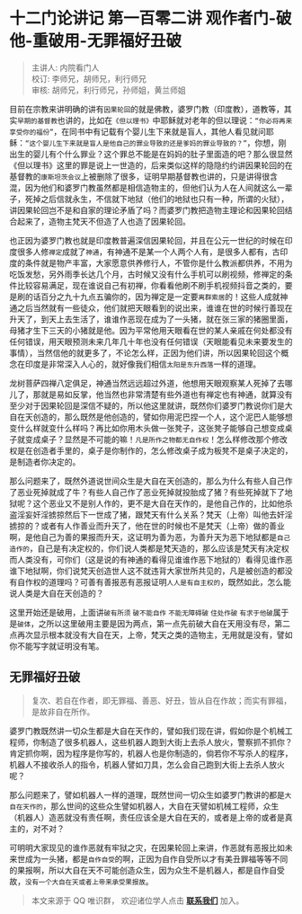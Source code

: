 # 十二门论讲记 第一百零二讲 观作者门-破他-重破用-无罪福好丑破

> 主讲人: 内院看门人 <br />
> 校订: 李师兄，胡师兄，利行师兄 <br />
> 审核: 胡师兄，利行师兄，孙师姐，黄兰师姐 <br />

目前在宗教来讲明确的讲有`因果轮回`的就是佛教，婆罗门教（印度教），道教等，其实`早期的基督教`也讲的，比如在`《但以理书》`中耶稣就对老年的但以理说：`“你必将再来享受你的福份”`，在同书中有记载有个婴儿生下来就是盲人，其他人看见就问耶稣：`“这个婴儿生下来就是盲人是他自己的罪业导致的还是爹妈的罪业导致的？”`，你想，刚出生的婴儿有个什么罪业？这个罪总不能是在妈妈的肚子里面造的吧？那么很显然《但以理书》这里的罪是说上一世造的，后来类似这样的隐隐约约讲因果轮回的在基督教的`康斯坦茨会议`上被删除了很多，证明早期基督教也讲的，只是讲得很含混，因为他们和婆罗门教虽然都是相信造物主的，但他们认为人在人间就这么一辈子，死掉之后信就永生，不信就下地狱（他们的地狱也只有一种，所谓的火狱），讲因果轮回岂不是和自家的理论矛盾了吗？而婆罗门教把造物主理论和因果轮回结合起来了，造物主梵天不但造了人也造了因果轮回。

也正因为婆罗门教也就是印度教普遍深信因果轮回，并且在公元一世纪的时候在印度很多人修`禅定`成就了`神通`，有神通不是某一个人两个人有，是很多人都有，古印度的条件就是物产丰富，大家愿意供养修行人，不管你是什么教派都供养，不用为吃饭发愁，另外雨季长达几个月，古时候又没有什么手机可以刷视频，修禅定的条件比较容易满足，现在谁说自己有初禅，你看看他刷不刷手机视频抖音之类的，要是刷的话百分之九十九点五骗你的，因为禅定是一定要`离群索居`的！这些人成就神通之后当然就有一些徒众，他们就把天眼看到的说出来，谁谁在世的时候行善现在升天了，到天上去生活了，谁谁作恶现在成为了一头猪，就在张三家的猪圈里面，母猪才生下三天的小猪就是他。因为平常他用天眼看在世的某人亲戚在何处都没有任何错误，用天眼预测未来几年几十年也没有任何错误（天眼能看见未来要发生的事情），当然信他的就更多了，不论怎么样，正因为他们讲，所以因果轮回这个概念在印度是非常深入人心的，就好像我们相信`太阳是东升西落`一样的道理。

龙树菩萨四禅八定俱足，神通当然远远超过外道，他想用天眼观察某人死掉了去哪儿了，那就是易如反掌，他当然也非常清楚有些外道也有禅定也有神通，就算没有至少对于因果轮回是深信不疑的，所以他这里就讲，既然你们婆罗门教说你们是大自在天创造的，那么既然是他创造的，譬如你用泥巴捏一个人，这个泥巴人能够想变什么样就变什么样吗？再比如你用木头做一张凳子，这张凳子能够自己想变成桌子就变成桌子？显然是不可能的嘛！`凡是所作之物都无自作权`！怎么样修改那个修改权是在创造者手里的，桌子是你制作的，怎么修改桌子成为板凳不是桌子决定的，是制造者你决定的。

那么问题来了，既然外道说世间众生是大自在天创造的，那么为什么有些人自己作了恶业死掉就成了牛？有些人自己作了恶业死掉就投胎成了猪？有些死掉就下了地狱呢？这个恶业又不是别人作的，更不是大自在天作的，是他自己作的，比如他杀盗淫妄奸淫掳掠然后下一世成了猪，跟梵天有什么关系？梵天（上帝）叫他去奸淫掳掠的？或者有人作善业而升天了，他在世的时候也不是梵天（上帝）做的善业啊，是他自己为善的果报而升天，这证明为善为恶，为善升天为恶下地狱都是`自己造作的`，自己是有决定权的，你们说人类都是梵天造的，那么应该是梵天有决定权而人类没有，可你们（这是说的有神通的看得见谁谁作恶下地狱的）看得见谁作恶谁下地狱啊，你们说梵天创造世人这不就违背大家世所共见的，凡是被创造的都没有自作权的道理吗？可善有善报恶有恶报证明`人人是有自主权的`，既然如此，怎么能说人类是大自在天创造的？

这里开始还是破用，上面讲`破有所须` `破不能自作` `不能无障碍破` `住处作破` `有求于他破`属于是`破体`，之所以这里破用主要是因为两点，第一点先前破大自在天用没有尽，第二点再次显示根本就没有大自在天，上帝，梵天之类的造物主，无用就是没有，譬如你不能写字就证明没有笔。

## 无罪福好丑破

> 复次、若自在作者，即无罪福、善恶、好丑，皆从自在作故；而实有罪福，是故非自在所作。

婆罗门教既然讲一切众生都是大自在天作的，譬如我们现在讲，假如你是个机械工程师，你制造了很多机器人，这些机器人跑到大街上去杀人放火，警察抓不抓你？肯定抓你啊，因为程序是你写的，机器人也是你制造的，倘若你不写杀人的程序，机器人不接收杀人的指令，机器人譬如刀具，怎么会自己跑到大街上去杀人放火呢？

那么问题来了，譬如机器人一样的道理，既然世间一切众生如婆罗门教讲的都是`大自在天作的`，那么世间的这些众生譬如机器人，大自在天譬如机械工程师，众生（机器人）造恶就没有责任啊，责任应该全是大自在天的，或者是上帝的或者是真主的，对不对？

可明明大家现见的谁作恶就有牢狱之灾，在因果轮回上来讲，作恶就有恶报比如未来世成为一头猪，都是`自作自受`的啊，正因为自作自受所以才有美丑罪福等等不同的果报啊，所以大自在天不可能创造众生，因为众生不是机器人，都是自作自受故，`没有一个大自在天或者上帝来承受果报故`。

> 本文来源于 QQ 唯识群， 欢迎诸位学人点击 **[联系我们](https://mp.weixin.qq.com/s/lZCfWjmLjgNR165Tx4_bCQ)** 加入。
